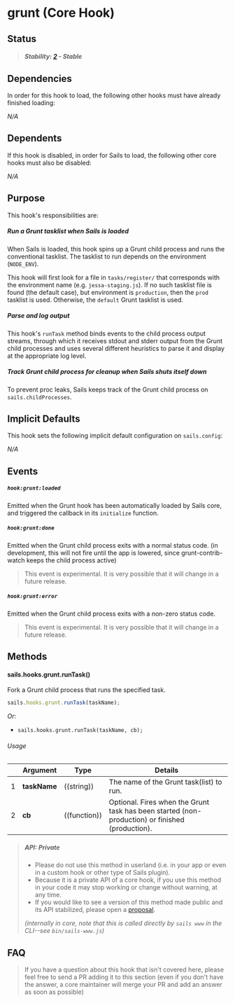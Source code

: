 # grunt (Core Hook)

## Status

> ##### Stability: [2](https://github.com/balderdashy/sails-docs/blob/master/contributing/stability-index.md) - Stable


## Dependencies

In order for this hook to load, the following other hooks must have already finished loading:

_N/A_

## Dependents

If this hook is disabled, in order for Sails to load, the following other core hooks must also be disabled:

_N/A_


## Purpose

This hook's responsibilities are:


##### Run a Grunt tasklist when Sails is loaded

When Sails is loaded, this hook spins up a Grunt child process and runs the conventional tasklist.  The tasklist to run depends on the environment (`NODE_ENV`).

This hook will first look for a file in `tasks/register/` that corresponds with the environment name (e.g. `jessa-staging.js`).  If no such tasklist file is found (the default case), but environment is `production`, then the `prod` tasklist is used.  Otherwise, the `default` Grunt tasklist is used.


##### Parse and log output

This hook's `runTask` method binds events to the child process output streams, through which it receives stdout and stderr output from the Grunt child processes and uses several different heuristics to parse it and display at the appropriate log level.

##### Track Grunt child process for cleanup when Sails shuts itself down

To prevent proc leaks, Sails keeps track of the Grunt child process on `sails.childProcesses`.




## Implicit Defaults

This hook sets the following implicit default configuration on `sails.config`:

_N/A_





## Events

##### `hook:grunt:loaded`

Emitted when the Grunt hook has been automatically loaded by Sails core, and triggered the callback in its `initialize` function.

##### `hook:grunt:done`

Emitted when the Grunt child process exits with a normal status code. (in development, this will not fire until the app is lowered, since grunt-contrib-watch keeps the child process active)

> This event is experimental.  It is very possible that it will change in a future release.


##### `hook:grunt:error`

Emitted when the Grunt child process exits with a non-zero status code.

> This event is experimental.  It is very possible that it will change in a future release.





## Methods

#### sails.hooks.grunt.runTask()

Fork a Grunt child process that runs the specified task.

```javascript
sails.hooks.grunt.runTask(taskName);
```

_Or:_
+ `sails.hooks.grunt.runTask(taskName, cb);`


###### Usage


|     |          Argument           | Type                | Details
| --- | --------------------------- | ------------------- | ------------------------------------------------------------------------
| 1   |        **taskName**         | ((string))          | The name of the Grunt task(list) to run.
| 2   |        **cb**               | ((function))        | Optional. Fires when the Grunt task has been started (non-production) or finished (production).


> ##### API: Private
> - Please do not use this method in userland (i.e. in your app or even in a custom hook or other type of Sails plugin).
> - Because it is a private API of a core hook, if you use this method in your code it may stop working or change without warning, at any time.
> - If you would like to see a version of this method made public and its API stabilized, please open a [proposal](https://github.com/balderdashy/sails/blob/master/CONTRIBUTING.md#v-proposing-features-and-enhancements).
>
> _(internally in core, note that this is called directly by `sails www` in the CLI--see `bin/sails-www.js`)_


## FAQ

> If you have a question about this hook that isn't covered here, please feel free to send a PR adding it to this section (even if you don't have the answer, a core maintainer will merge your PR and add an answer as soon as possible)
